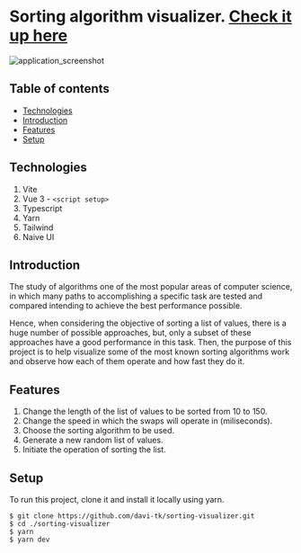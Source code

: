 # Sorting algorithm visualizer. [Check it up here]()

![application_screenshot](https://i.imgur.com/0077tq3.png)

## Table of contents

- [Technologies](#technologies)
- [Introduction](#introduction)
- [Features](#features)
- [Setup](#setup)

## Technologies
1. Vite
1. Vue 3 - ```<script setup>```
1. Typescript
1. Yarn
1. Tailwind
1. Naive UI

## Introduction

The study of algorithms one of the most popular areas of computer science, in which
many paths to accomplishing a specific task are tested and compared intending to achieve
the best performance possible. 

Hence, when considering the objective of sorting a list of values, there is a huge number of possible approaches, but, only a subset of these approaches have a good performance in
this task. Then, the purpose of this project is to help visualize some of the most known 
sorting algorithms work and observe how each of them operate and how fast they do it. 

## Features
1. Change the length of the list of values to be sorted from 10 to 150.
1. Change the speed in which the swaps will operate in (miliseconds).
1. Choose the sorting algorithm to be used.
1. Generate a new random list of values.
1. Initiate the operation of sorting the list.

## Setup
To run this project, clone it and install it locally using yarn.
```
$ git clone https://github.com/davi-tk/sorting-visualizer.git
$ cd ./sorting-visualizer
$ yarn
$ yarn dev
```
